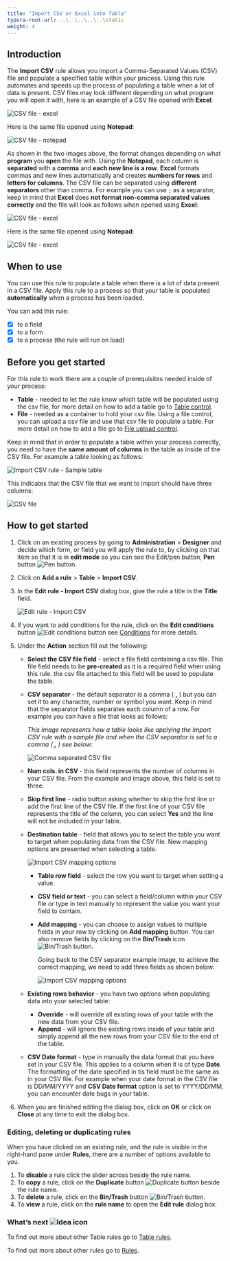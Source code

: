 ```yaml
---
title: "Import CSV or Excel into Table"
typora-root-url: ..\..\..\..\..\static
weight: 4
---
```


## Introduction

The **Import CSV** rule allows you import a Comma-Separated Values (CSV) file and populate a specified table within your process. Using this rule automates and speeds up the process of populating a table when a lot of data is present. CSV files may look different depending on what program you will open it with, here is an example of a CSV file opened with **Excel**:

![CSV file - excel](/images/csv-file-excel.jpg)

Here is the same file opened using **Notepad**:

![CSV file - notepad](/images/csv-file-notepad.jpg)

As shown in the two images above, the format changes depending on what **program** you **open** the file with. Using the **Notepad**, each column is **separated** with a **comma** and **each new line is a row**. **Excel** formats commas and new lines automatically and creates **numbers for rows** and **letters for columns**. The CSV file can be separated using **different separators** other than comma. For example you can use `;` as a separator, keep in mind that **Excel** does **not format non-comma separated values correctly** and the file will look as follows when opened using **Excel**:

![CSV file - excel](/images/import-csv-semicolon.jpg)

Here is the same file opened using **Notepad**:

![CSV file - excel](/images/csv-file-notepad-semicolon.jpg)





## When to use 

You can use this rule to populate a table when there is a lot of data present in a CSV file. Apply this rule to a process so that your table is populated **automatically** when a process has been loaded.

You can add this rule:

- [x] to a field
- [x] to a form 
- [x] to a process (the rule will run on load)

## Before you get started

For this rule to work there are a couple of prerequisites needed inside of your process:

- **Table** - needed to let the rule know which table will be populated using the csv file, for more detail on how to add a table go to [Table control](/platform/controls/input/table/).
- **File** - needed as a container to hold your csv file. Using a file control, you can upload a csv file and use that csv file to populate a table. For more detail on how to add a file go to [File upload control](/platform/controls/input/file-upload/).

Keep in mind that in order to populate a table within your process correctly, you need to have the **same amount of columns** in the table as inside of the CSV file. For example a table looking as follows:

![Import CSV rule - Sample table](/images/import-csv-table.jpg)

This indicates that the CSV file that we want to import should have three columns:

![CSV file](/images/import-csv-file.jpg)

## How to get started

1. Click on an existing process by going to **Administration** > **Designer** and decide which form, or field you will apply the rule to, by clicking on that item so that it is in **edit mode** so you can see the Edit/pen button, **Pen** button ![Pen button](/images/penicon.png).

2. Click on **Add a rule** > **Table** > **Import CSV**.

3. In the **Edit rule - Import CSV** dialog box, give the rule a title in the **Title** field.

   ![Edit rule - Import CSV](/images/import-csv-edit-rule.jpg)

4. If you want to add conditions for the rule, click on the **Edit conditions** button ![Edit conditions button](/images/editconditions.png) see [Conditions](/platform/rules/general/add-conditions/) for more details.

5. Under the **Action** section fill out the following:

   - **Select the CSV file field** - select a file field containing a csv file. This file field needs to be **pre-created** as it is a required field when using this rule. the csv file attached to this field will be used to populate the table.

   - **CSV separator** - the default separator is a comma ( **,** ) but you can set it to any character, number or symbol you want. Keep in mind that the separator fields separates each column of a row. For example you can have a file that looks as follows:

     *This image represents how a table looks like applying the Import CSV rule with a sample file and when the CSV separator is set to a comma ( **,** ) see below:*

     ![Comma separated CSV file](/images/import-csv-comma.jpg)

   - **Num cols. in CSV** - this field represents the number of columns in your CSV file. From the example and image above, this field is set to three.

   - **Skip first line** - radio button asking whether to skip the first line or add the first line of the CSV file. If the first line of your CSV file represents the title of the column, you can select **Yes** and the line will not be included in your table.

   - **Destination table** - field that allows you to select the table you want to target when populating data from the CSV file. New mapping options are presented when selecting a table.

     ![Import CSV mapping options](/images/import-csv-mapping.jpg)

     - **Table row field** - select the row you want to target when setting a value.
     - **CSV field or text** - you can select a field/column within your CSV file or type in text manually to represent the value you want your field to contain.
     - **Add mapping** - you can choose to assign values to multiple fields in your row by clicking on **Add mapping** button. You can also remove fields by clicking on the **Bin/Trash** icon ![Bin/Trash button](/images/bin.png). 

       Going back to the CSV separator example image, to achieve the correct mapping, we need to add three fields as shown below:
       
       ![Import CSV mapping options](/images/import-csv-mapping-fields.jpg)

   - **Existing rows behavior** - you have two options when populating data into your selected table:
     - **Override** - will override all existing rows of your table with the new data from your CSV file.
     - **Append** - will ignore the existing rows inside of your table and simply append all the new rows from your CSV file to the end of the table.
     
   - **CSV Date format** - type in manually the data format that you have set in your CSV file. This applies to a column when it is of type **Date**. The formatting of the date specified in tis field must be the same as in your CSV file. For example when your date format in the CSV file is DD/MM/YYYY and **CSV Date format** option is set to YYYY/DD/MM, you can encounter date bugs in your table.

6. When you are finished editing the dialog box, click on **OK** or click on **Close** at any time to exit the dialog box.


### Editing, deleting or duplicating rules

When you have clicked on an existing rule, and the rule is visible in the right-hand pane under **Rules**, there are a number of options available to you.

1. To **disable** a rule click the slider across beside the rule name.
2. To **copy** a rule, click on the **Duplicate** button ![Duplicate button](/images/duplicate-button.jpg) beside the rule name.
3. To **delete** a rule, click on the **Bin/Trash** button ![Bin/Trash button](/images/bin.png).
4. To **view** a rule, click on the **rule name** to open the **Edit rule** dialog box.

### What’s next ![Idea icon](/images/18.png)

To find out more about other Table rules go to [Table rules](/platform/rules/tables/).

To find out more about other rules go to [Rules](/platform/rules/).

